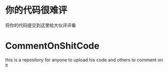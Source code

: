 # 你的代码很难评
将你的代码提交到这里给大伙评评看
# CommentOnShitCode
this is a repository for anyone to upload his code and others to comment on it
